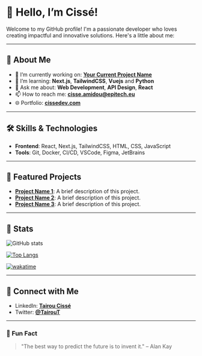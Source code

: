 # 👋 Hello, I’m Cissé!

Welcome to my GitHub profile! I'm a passionate developer who loves creating impactful and innovative solutions. Here's a little about me:

---

## 🚀 About Me

- 🔭 I’m currently working on: **[Your Current Project Name](#)**
- 🌱 I’m learning: **Next.js**, **TailwindCSS**, **Vuejs** and **Python**
- 💬 Ask me about: **Web Development**, **API Design**, **React**
- 📫 How to reach me: **[cisse.amidou@epitech.eu](mailto:cisse.amidou@epitech.eu)**
- 🌐 Portfolio: **[cissedev.com](https://cissedev.com)**

---

## 🛠️ Skills & Technologies

- **Frontend**: React, Next.js, TailwindCSS, HTML, CSS, JavaScript
- **Tools**: Git, Docker, CI/CD, VSCode, Figma, JetBrains

---

## 📂 Featured Projects

- **[Project Name 1](https://github.com/your-username/project-1)**: A brief description of this project.
- **[Project Name 2](https://github.com/your-username/project-2)**: A brief description of this project.
- **[Project Name 3](https://github.com/your-username/project-3)**: A brief description of this project.

---

## 🌟 Stats

![GitHub stats](https://github-readme-stats.vercel.app/api?username=tcisse&show_icons=true&theme=radical)

[![Top Langs](https://github-readme-stats.vercel.app/api/top-langs/?username=tcisse&layout=compact&theme=radical)](https://github.com/anuraghazra/github-readme-stats)

[![wakatime](https://wakatime.com/badge/user/09cb03a5-0593-48c0-81aa-a273b2be9f24.svg)](https://wakatime.com/@09cb03a5-0593-48c0-81aa-a273b2be9f24)

---

## 🔗 Connect with Me

- LinkedIn: **[Tairou Cissé](https://linkedin.com/in/taïrou-cissé-a67841281/)**
- Twitter: **[@TairouT](https://x.com/TairouT)**

---

### 👀 Fun Fact

> "The best way to predict the future is to invent it." – Alan Kay
